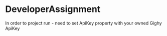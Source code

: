 # DeveloperAssignment
In order to project run - need to set ApiKey property with your owned Gighy ApiKey
